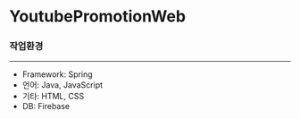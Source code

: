 # YoutubePromotionWeb


### 작업환경
------------------------------
 * Framework: Spring
 * 언어: Java, JavaScript
 * 기타: HTML, CSS
 * DB: Firebase 
